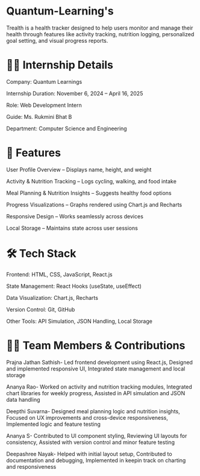 # Quantum-Learning's
Trealth is a health tracker designed to help users monitor and manage their health through features like activity tracking, nutrition logging, personalized goal setting, and visual progress reports. 

# 🧑‍💻 Internship Details
Company: Quantum Learnings

Internship Duration: November 6, 2024 – April 16, 2025

Role: Web Development Intern

Guide: Ms. Rukmini Bhat B

Department: Computer Science and Engineering

# 🚀 Features
User Profile Overview – Displays name, height, and weight

Activity & Nutrition Tracking – Logs cycling, walking, and food intake

Meal Planning & Nutrition Insights – Suggests healthy food options

Progress Visualizations – Graphs rendered using Chart.js and Recharts

Responsive Design – Works seamlessly across devices

Local Storage – Maintains state across user sessions

# 🛠️ Tech Stack
Frontend: HTML, CSS, JavaScript, React.js

State Management: React Hooks (useState, useEffect)

Data Visualization: Chart.js, Recharts

Version Control: Git, GitHub

Other Tools: API Simulation, JSON Handling, Local Storage

# 👩‍💻 Team Members & Contributions

Prajna Jathan Sathish-
Led frontend development using React.js,
Designed and implemented responsive UI,
Integrated state management and local storage

Ananya Rao- 
Worked on activity and nutrition tracking modules,
Integrated chart libraries for weekly progress,
Assisted in API simulation and JSON data handling

Deepthi Suvarna- 
Designed meal planning logic and nutrition insights,
Focused on UX improvements and cross-device responsiveness,
Implemented logic  and feature testing

Ananya S-
Contributed to UI component styling,
Reviewing UI layouts for consistency,
Assisted with version control and minor feature testing

Deepashree Nayak-
Helped with initial layout setup,
Contributed to documentation and debugging,
Implemented in keepin track on charting and responsiveness
